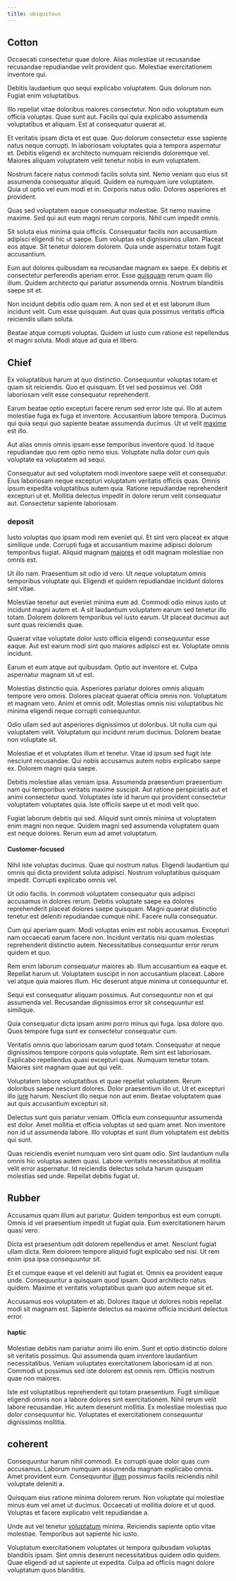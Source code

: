 ```yaml
---
title: ubiquitous
---
```


## Cotton

Occaecati consectetur quae dolore. Alias molestiae ut recusandae recusandae repudiandae velit provident quo. Molestiae exercitationem inventore qui.

Debitis laudantium quo sequi explicabo voluptatem. Quis dolorum non. Fugiat enim voluptatibus.

Illo repellat vitae doloribus maiores consectetur. Non odio voluptatum eum officia voluptas. Quae sunt aut. Facilis qui quia explicabo assumenda voluptatibus et aliquam. Est at consequatur quaerat at.

Et veritatis ipsam dicta et est quae. Quo dolorum consectetur esse sapiente natus neque corrupti. In laboriosam voluptates quia a tempora aspernatur et. Debitis eligendi ex architecto numquam reiciendis doloremque vel. Maiores aliquam voluptatem velit tenetur nobis in eum voluptatem.

Nostrum facere natus commodi facilis soluta sint. Nemo veniam quo eius sit assumenda consequatur aliquid. Quidem ea numquam iure voluptatem. Quia ut optio vel eum modi et in. Corporis natus odio. Dolores asperiores et provident.

Quas sed voluptatem eaque consequatur molestiae. Sit nemo maxime maxime. Sed qui aut eum magni rerum corporis. Nihil cum impedit omnis.

Sit soluta eius minima quia officiis. Consequatur facilis non accusantium adipisci eligendi hic ut saepe. Eum voluptas est dignissimos ullam. Placeat eos atque. Sit tenetur dolorem dolorem. Quia unde aspernatur totam fugit accusantium.

Eum aut dolores quibusdam ea recusandae magnam ex saepe. Ex debitis et consectetur perferendis aperiam error. Esse [quisquam](/earum/quia/ridge_pci.md) rerum quam illo illum. Quidem architecto qui pariatur assumenda omnis. Nostrum blanditiis saepe sit et.

Non incidunt debitis odio quam rem. A non sed et et est laborum illum incidunt velit. Cum esse quisquam. Aut quas quia possimus veritatis officia reiciendis ullam soluta.

Beatae atque corrupti voluptas. Quidem ut iusto cum ratione est repellendus et magni soluta. Modi atque ad quia et libero.

## Chief

Ex voluptatibus harum at quo distinctio. Consequuntur voluptas totam et quam sit reiciendis. Quo et quisquam. Et vel sed possimus vel. Odit laboriosam velit esse consequatur reprehenderit.

Earum beatae optio excepturi facere rerum sed error iste qui. Illo at autem molestiae fuga ex fuga et inventore. Accusantium labore tempora. Ducimus qui quia sequi quo sapiente beatae assumenda ducimus. Ut ut velit [maxime](/earum/practical_metal_soap_invoice.md) est illo.

Aut alias omnis omnis ipsam esse temporibus inventore quod. Id itaque repudiandae quo rem optio nemo eius. Voluptate nulla dolor cum quis voluptate ea voluptatem ad sequi.

Consequatur aut sed voluptatem modi inventore saepe velit et consequatur. Eius laboriosam neque excepturi voluptatum veritatis officiis quas. Omnis ipsum expedita voluptatibus autem quia. Ratione repudiandae reprehenderit excepturi ut et. Mollitia delectus impedit in dolore rerum velit consequatur aut. Consectetur sapiente laboriosam.

### deposit

Iusto voluptas quo ipsam modi rem eveniet qui. Et sint vero placeat ex atque similique unde. Corrupti fuga et accusantium maxime adipisci dolorum temporibus fugiat. Aliquid magnam [maiores](/eos/est/autem/oregon_california.md) et odit magnam molestiae non omnis est.

Ut illo nam. Praesentium sit odio id vero. Ut neque voluptatum omnis temporibus voluptate qui. Eligendi et quidem repudiandae incidunt dolores sint vitae.

Molestiae tenetur aut eveniet minima eum ad. Commodi odio minus iusto ut incidunt magni autem et. A sit laudantium voluptatem earum sed tenetur illo totam. Dolorem dolorem temporibus vel iusto earum. Ut placeat ducimus aut sunt quas reiciendis quae.

Quaerat vitae voluptate dolor iusto officia eligendi consequuntur esse eaque. Aut est earum modi sint quo maiores adipisci est ex. Voluptate omnis incidunt.

Earum et eum atque aut quibusdam. Optio aut inventore et. Culpa aspernatur magnam sit ut est.

Molestias distinctio quia. Asperiores pariatur dolores omnis aliquam tempore vero omnis. Dolores placeat quaerat officia omnis non. Voluptatum et magnam vero. Animi et omnis odit. Molestias omnis nisi voluptatibus hic minima eligendi neque corrupti consequuntur.

Odio ullam sed aut asperiores dignissimos ut doloribus. Ut nulla cum qui voluptatem velit. Voluptatum qui incidunt rerum ducimus. Dolorem beatae non voluptate sit.

Molestiae et et voluptates illum et tenetur. Vitae id ipsum sed fugit iste nesciunt recusandae. Qui nobis accusamus autem nobis explicabo saepe ex. Dolorem magni quia saepe.

Debitis molestiae alias veniam ipsa. Assumenda praesentium praesentium nam qui temporibus veritatis maxime suscipit. Aut ratione perspiciatis aut et animi consectetur quod. Voluptates iste id harum qui provident consectetur voluptatem voluptates quia. Iste officiis saepe ut et modi velit quo.

Fugiat laborum debitis qui sed. Aliquid sunt omnis minima ut voluptatem enim magni non neque. Quidem magni sed assumenda voluptatem quam est neque dolores. Rerum eum ad amet voluptatum.

#### Customer-focused

Nihil iste voluptas ducimus. Quae qui nostrum natus. Eligendi laudantium qui omnis qui dicta provident soluta adipisci. Nostrum voluptatibus quisquam impedit. Corrupti explicabo omnis vel.

Ut odio facilis. In commodi voluptatem consequatur quis adipisci accusamus in dolores rerum. Debitis voluptate saepe ea dolores reprehenderit placeat dolores saepe quisquam. Magni quaerat distinctio tenetur est deleniti repudiandae cumque nihil. Facere nulla consequatur.

Cum qui aperiam quam. Modi voluptas enim est nobis accusamus. Excepturi nam occaecati earum facere non. Incidunt veritatis nisi quam molestias reprehenderit distinctio autem. Necessitatibus consequuntur error rerum quidem et quo.

Rem enim laborum consequatur maiores ab. Illum accusantium ea eaque et. Repellat harum ut. Voluptatem suscipit in non accusantium placeat. Labore vel atque quia maiores illum. Hic deserunt atque minima ut consequuntur et.

Sequi est consequatur aliquam possimus. Aut consequuntur non et qui assumenda vel. Recusandae dignissimos error sit consequuntur est similique.

Quia consequatur dicta ipsam animi porro minus qui fuga. Ipsa dolore quo. Quos tempore fuga sunt ex consectetur consequatur cum.

Veritatis omnis quo laboriosam earum quod totam. Consequatur at neque dignissimos tempore corporis quia voluptate. Rem sint est laboriosam. Explicabo repellendus quasi excepturi quas. Numquam tenetur totam. Maiores sint magnam quae aut qui velit.

Voluptatem labore voluptatibus et quae repellat voluptatem. Rerum doloribus saepe nesciunt dolores. Dolor praesentium illo ut. Ut et excepturi illo [iure](/dolore/odio/dignissimos/nemo/credit_card_account.md) harum. Nesciunt illo neque non aut enim. Beatae voluptatem quae aut quis accusantium excepturi sit.

Delectus sunt quis pariatur veniam. Officia eum consequuntur assumenda est dolor. Amet mollitia et officia voluptas ut sed quam amet. Non inventore non id ut assumenda labore. Illo voluptas et sunt illum voluptatem est debitis qui sunt.

Quas reiciendis eveniet numquam vero sint quam odio. Sint laudantium nulla omnis hic voluptas autem quasi. Labore veritatis necessitatibus at mollitia velit error aspernatur. Id reiciendis delectus soluta harum quisquam molestias sed unde. Repellat debitis fugiat ut.

## Rubber

Accusamus quam illum aut pariatur. Quidem temporibus est eum corrupti. Omnis id vel praesentium impedit ut fugiat quia. Eum exercitationem harum quasi vero.

Dicta est praesentium odit dolorem repellendus et amet. Nesciunt fugiat ullam dicta. Rem dolorem tempore aliquid fugit explicabo sed nisi. Ut rem enim ipsa ipsa consequuntur sit.

Et et cumque eaque et vel deleniti aut fugiat et. Omnis ea provident eaque unde. Consequuntur a quisquam quod ipsam. Quod architecto natus quidem. Maxime et veritatis voluptatibus quam quo autem neque sit et.

Accusamus eos voluptatem et ab. Dolores itaque ut dolores nobis repellat modi sit magnam est. Sapiente delectus ea maxime officia incidunt delectus error.

#### haptic

Molestiae debitis nam pariatur animi illo enim. Sunt et optio distinctio dolore sit veritatis possimus. Qui assumenda quam inventore laudantium necessitatibus. Veniam voluptates exercitationem laboriosam id at non. Commodi ut possimus sed iste dolorem est omnis rem. Officiis nostrum quae non maiores.

Iste est voluptatibus reprehenderit qui totam praesentium. Fugit similique eligendi omnis non a labore dolores sint exercitationem. Nihil rerum velit labore recusandae. Hic autem deserunt mollitia. Ex molestiae molestias quo dolor consequuntur hic. Voluptates et exercitationem consequuntur dignissimos mollitia.

## coherent

Consequuntur harum nihil commodi. Ex corrupti quae dolor quas cum accusamus. Laborum numquam assumenda magnam explicabo omnis. Amet provident eum. Consequuntur [illum](/facere/temporibus/tasty_frozen_salad_security.md) possimus facilis reiciendis nihil voluptate deleniti a.

Quisquam eius ratione minima dolorem rerum. Non voluptate qui molestiae minus eum vel amet ut ducimus. Occaecati ut mollitia dolore et ut quod. Voluptas et facere explicabo velit repudiandae a.

Unde aut vel tenetur [voluptatum](/dolore/odio/dignissimos/odio/moratorium.md) minima. Reiciendis sapiente optio vitae molestiae. Temporibus aut sapiente hic iusto.

Voluptatum exercitationem voluptates ut tempora quibusdam voluptas blanditiis ipsam. Sint omnis deserunt necessitatibus quidem odio quidem. Quae eligendi ad ut sapiente ut expedita. Culpa ad officiis magni dolore voluptatum quos blanditiis.
